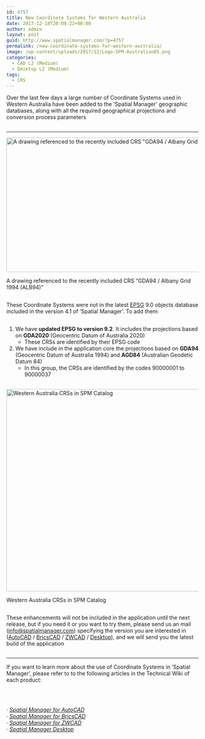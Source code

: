 ```yaml
---
id: 4757
title: New Coordinate Systems for Western Australia
date: 2017-12-18T20:09:22+00:00
author: admin
layout: post
guid: http://www.spatialmanager.com/?p=4757
permalink: /new-coordinate-systems-for-western-australia/
image: /wp-content/uploads/2017/12/Logo-SPM-Australian85.png
categories:
  - CAD L2 (Medium)
  - Desktop L2 (Medium)
tags:
  - CRS
---
```

<p>
  Over the last few days a large number of Coordinate Systems used in Western Australia have been added to the &#8216;Spatial Manager&#8217; geographic databases, along with all the required geographical projections and conversion process parameters<!--more-->
</p>

<h2>
</h2>

* * *

<div>
  <a href="http://www.spatialmanager.com/wp-content/uploads/2017/12/SPM-Western-Australia.png" target="_blank" rel="nofollow"><img src="http://www.spatialmanager.com/wp-content/uploads/2017/12/SPM-Western-Australia-1024x576.png" alt="A drawing referenced to the recently included CRS &quot;GDA94 / Albany Grid 1994 (ALB94)&quot;" width="625" height="352" srcset="http://www.spatialmanager.com/wp-content/uploads/2017/12/SPM-Western-Australia-1024x576.png 1024w, http://www.spatialmanager.com/wp-content/uploads/2017/12/SPM-Western-Australia-300x169.png 300w, http://www.spatialmanager.com/wp-content/uploads/2017/12/SPM-Western-Australia-768x432.png 768w, http://www.spatialmanager.com/wp-content/uploads/2017/12/SPM-Western-Australia-624x351.png 624w, http://www.spatialmanager.com/wp-content/uploads/2017/12/SPM-Western-Australia.png 1280w" sizes="(max-width: 625px) 100vw, 625px" /></a>
  
  <p>
    A drawing referenced to the recently included CRS &#8220;GDA94 / Albany Grid 1994 (ALB94)&#8221;
  </p>
</div>

<h2>
</h2>

These Coordinate Systems were not in the latest <a href="https://en.wikipedia.org/wiki/International_Association_of_Oil_%26_Gas_Producers#European_Petroleum_Survey_Group" target="_blank" rel="nofollow">EPSG</a> 9.0 objects database included in the version 4.1 of &#8216;Spatial Manager&#8217;. To add them:

## 

  1. We have **updated EPSG to version 9.2**. It includes the projections based on **GDA2020** (Geocentric Datum of Australia 2020) 
      * These CRSs are identified by their EPSG code
  2. We have include in the application core the projections based on **GDA94** (Geocentric Datum of Australia 1994) and **AGD84** (Australian Geodetic Datum 84) 
      * In this group, the CRSs are identified by the codes 90000001 to 90000037

## 

<div>
  <a href="http://www.spatialmanager.com/wp-content/uploads/2017/12/Western-Australia-in-SPM-Catalog.png" target="_blank" rel="nofollow"><img src="http://www.spatialmanager.com/wp-content/uploads/2017/12/Western-Australia-in-SPM-Catalog.png" alt="Western Australia CRSs in SPM Catalog" width="717" height="529" srcset="http://www.spatialmanager.com/wp-content/uploads/2017/12/Western-Australia-in-SPM-Catalog.png 717w, http://www.spatialmanager.com/wp-content/uploads/2017/12/Western-Australia-in-SPM-Catalog-300x221.png 300w, http://www.spatialmanager.com/wp-content/uploads/2017/12/Western-Australia-in-SPM-Catalog-624x460.png 624w" sizes="(max-width: 717px) 100vw, 717px" /></a>
  
  <p>
    Western Australia CRSs in SPM Catalog
  </p>
</div>

## 

These enhancements will not be included in the application until the next release, but if you need it or you want to try them, please send us an mail (<a href="mailto:info@spatialmanager.com" target="_blank" rel="nofollow">info@spatialmanager.com</a>) specifying the version you are interested in (<a href="http://www.spatialmanager.com/spm-forautocad/" target="_blank" rel="nofollow">AutoCAD</a> / <a href="http://www.spatialmanager.com/spm-forbricscad/" target="_blank" rel="nofollow">BricsCAD</a> / <a href="http://www.spatialmanager.com/spm-forzwcad/" target="_blank" rel="nofollow">ZWCAD</a> / <a href="http://www.spatialmanager.com/spm-desktop/" target="_blank" rel="nofollow">Desktop</a>), and we will send you the latest build of the application

## 

* * *

<p>
  If you want to learn more about the use of Coordinate Systems in &#8216;Spatial Manager&#8217;, please refer to to the following articles in the Technical Wiki of each product:
</p>

<h2>
</h2>

&nbsp;

<p>
  <em>· <a href="http://wiki.spatialmanager.com/index.php/Spatial_Manager%E2%84%A2_for_AutoCAD_-_FAQs:_Import#How_can_I_define_a_Transformation_of_coordinates.3F" target="_blank" rel="nofollow">Spatial Manager for AutoCAD</a></em><br /> <em>· <a href="http://wiki.spatialmanager.com/index.php/Spatial_Manager%E2%84%A2_for_BricsCAD_-_FAQs:_Import#How_can_I_define_a_Transformation_of_coordinates.3F" target="_blank" rel="nofollow">Spatial Manager for BricsCAD</a><br /> </em><em>· <a href="http://wiki.spatialmanager.com/index.php/Spatial_Manager%E2%84%A2_for_ZWCAD_-_FAQs:_Import#How_can_I_define_a_Transformation_of_coordinates.3F" target="_blank" rel="nofollow">Spatial Manager for ZWCAD</a><br /> · <a href="http://wiki.spatialmanager.com/index.php/Spatial_Manager_Desktop%E2%84%A2_-_FAQs:_Import_and_export#How_can_I_define_a_Transformation_of_coordinates.3F" target="_blank" rel="nofollow">Spatial Manager Desktop</a></em>
</p>